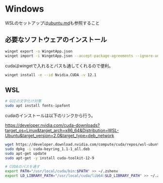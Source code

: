 # Windows

WSLのセットアップは[ubuntu.md](ubuntu.md)も参照すること

## 必要なソフトウェアのインストール

```sh
winget export -o WingetApp.json
winget import -i WingetApp.json --accept-package-agreements --ignore-unavailable
```

cudaはwingetで入れるとパスも通してくれるので便利。

```sh
winget install -e --id Nvidia.CUDA -v 12.1
```

## WSL

```sh
# GUIの文字化け対策
sudo apt install fonts-ipafont
```

cudaのインストールは以下のリンクから行う。

<https://developer.nvidia.com/cuda-downloads?target_os=Linux&target_arch=x86_64&Distribution=WSL-Ubuntu&target_version=2.0&target_type=deb_network>

```sh
wget https://developer.download.nvidia.com/compute/cuda/repos/wsl-ubuntu/x86_64/cuda-keyring_1.1-1_all.deb
sudo dpkg -i cuda-keyring_1.1-1_all.deb
sudo apt-get update
sudo apt-get -y install cuda-toolkit-12-9

# CUDAのパスを通す
export PATH="/usr/local/cuda/bin:$PATH" >> ~/.zshenv
export LD_LIBRARY_PATH="/usr/local/cuda/lib64:$LD_LIBRARY_PATH" >> ~/.zshenv
```
